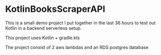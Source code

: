 # KotlinBooksScraperAPI

This is a small demo project I put together in the last 36 hours to test out Kotlin in a backend serverless setup.

This project uses Kotlin + gradle.kts

The project consist of 2 aws lambdas and an RDS postgres database 

